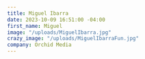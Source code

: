 ```yaml
---
title: Miguel Ibarra
date: 2023-10-09 16:51:00 -04:00
first_name: Miguel
image: "/uploads/MiguelIbarra.jpg"
crazy_image: "/uploads/MiguelIbarraFun.jpg"
company: Orchid Media
---
```


